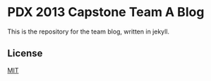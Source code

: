 # PDX 2013 Capstone Team A Blog

This is the repository for the team blog, written in jekyll. 

## License

[MIT](http://opensource.org/licenses/MIT)

